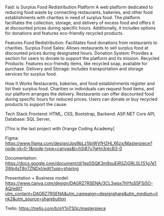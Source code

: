 Faid: is Surplus Food Redistribution Platform
A web platform dedicated to reducing food waste by connecting restaurants, bakeries, and other food establishments with charities in need of surplus food. The platform facilitates the collection, storage, and delivery of excess food and offers it at discounted prices during specific hours. Additionally, it includes options for donations and features eco-friendly recycled products.

Features
Food Redistribution: Facilitates food donations from restaurants to charities.
Surplus Food Sales: Allows restaurants to sell surplus food at discounted prices during designated hours.
Donation System: Provides a section for users to donate to support the platform and its mission.
Recycled Products: Features eco-friendly items, like recycled soap, available for purchase.
Delivery and Storage: Includes transportation and storage services for surplus food.

How It Works
Restaurants, bakeries, and food establishments register and list their surplus food.
Charities or individuals can request food items, and our platform arranges the delivery.
Restaurants can offer discounted food during specific hours for reduced prices.
Users can donate or buy recycled products to support the cause.

Tech Stack
Frontend: HTML, CSS, Bootstrap, 
Backend: ASP.NET Core API, 
Database: SQL Server,

[This is the last project with Orange Coding Academy]

Figma: https://www.figma.com/design/Jpg9bLz1jbiWVfH2HLX6zx/Masterpiece?node-id=0-1&node-type=canvas&t=hSj87v7gHn3recB3-0

Documentation: https://docs.google.com/document/d/1ep5SQK3m8xuEiRSZjGRL0LfS1g7eT3Wp4sT8n7ZNDxI/edit?usp=sharing

Presentation + Business model: https://www.canva.com/design/DAGRZ7RSENA/3CL3wpx7hYfoS5FSi5O-AQ/edit?utm_content=DAGRZ7RSENA&utm_campaign=designshare&utm_medium=link2&utm_source=sharebutton

Trello: https://trello.com/b/qY1nTS0c/masterpiece

